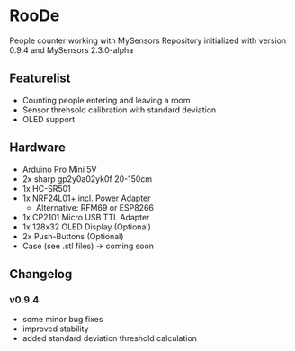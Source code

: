 # RooDe
People counter working with MySensors
Repository initialized with version 0.9.4 and MySensors 2.3.0-alpha
## Featurelist
* Counting people entering and leaving a room
* Sensor threhsold calibration with standard deviation
* OLED support

## Hardware
* Arduino Pro Mini 5V 
* 2x sharp gp2y0a02yk0f 20-150cm
* 1x HC-SR501
* 1x NRF24L01+ incl. Power Adapter
  * Alternative: RFM69 or ESP8266
* 1x CP2101 Micro USB TTL Adapter
* 1x 128x32 OLED Display (Optional)
* 2x Push-Buttons (Optional)
* Case (see .stl files) -> coming soon

## Changelog
### v0.9.4
* some minor bug fixes
* improved stability
* added standard deviation threshold calculation
